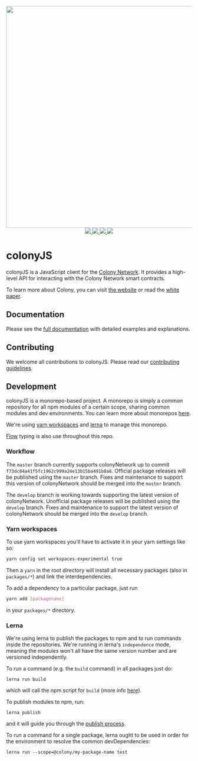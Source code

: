 <div align="center">
  <img src="/docs/img/colonyJS_color.svg" width="600" />
</div>
<div align="center">
  <a href="https://circleci.com/gh/JoinColony/colonyJS">
    <img src="https://circleci.com/gh/JoinColony/colonyJS.svg?style=shield" />
  </a>
  <a href="https://greenkeeper.io/">
    <img src="https://badges.greenkeeper.io/JoinColony/colonyJS.svg" />
  </a>
  <a href="https://gitter.im/JoinColony/colonyJS">
    <img src="https://img.shields.io/gitter/room/TechnologyAdvice/Stardust.svg" />
  </a>
  <a href="https://build.colony.io/">
    <img src="https://img.shields.io/discourse/https/build.colony.io/status.svg" />
  </a>
</div>

# colonyJS

colonyJS is a JavaScript client for the [Colony Network](https://github.com/JoinColony/colonyNetwork). It provides a high-level API for interacting with the Colony Network smart contracts.

To learn more about Colony, you can visit [the website](https://colony.io/) or read the [white paper](https://colony.io/whitepaper.pdf).

## Documentation

Please see the [full documentation](https://joincolony.github.io/colonyjs/docs-overview/) with detailed examples and explanations.

## Contributing

We welcome all contributions to colonyJS. Please read our [contributing guidelines](https://github.com/JoinColony/colonyJS/blob/master/CONTRIBUTING.md).

## Development

colonyJS is a monorepo-based project. A monorepo is simply a common repository for all npm modules of a certain scope, sharing common modules and dev environments. You can learn more about monorepos [here](https://github.com/babel/babel/blob/master/doc/design/monorepo.md).

We're using [yarn workspaces](https://yarnpkg.com/blog/2017/08/02/introducing-workspaces/) and [lerna](https://github.com/lerna/lerna) to manage this monorepo.

[Flow](https://flow.org/) typing is also use throughout this repo.

### Workflow

The `master` branch currently supports colonyNetwork up to commit `f73dc84a41f5fc1962c999a24e13b15ba491b8a6`. Official package releases will be published using the `master` branch. Fixes and maintenance to support this version of colonyNetwork should be merged into the `master` branch.

The `develop` branch is working towards supporting the latest version of colonyNetwork. Unofficial package releases will be published using the `develop` branch. Fixes and maintenance to support the latest version of colonyNetwork should be merged into the `develop` branch.

### Yarn workspaces

To use yarn workspaces you'll have to activate it in your yarn settings like so:

```bash
yarn config set workspaces-experimental true
```

Then a `yarn` in the root directory will install all necessary packages (also in `packages/*`) and link the interdependencies.

To add a dependency to a particular package, just run

```bash
yarn add [packagename]
```

in your `packages/*` directory.

### Lerna

We're using lerna to publish the packages to npm and to run commands inside the repositories. We're running in lerna's `independence` mode, meaning the modules won't all have the same version number and are versioned independently.

To run a command (e.g. the `build` command) in all packages just do:

```
lerna run build
```

which will call the npm script for `build` (more info [here](https://github.com/lerna/lerna#run)).

To publish modules to npm, run:

```
lerna publish
```

and it will guide you through the [publish process](https://github.com/lerna/lerna#publish).

To run a command for a single package, lerna ought to be used in order
for the environment to resolve the common devDependencies:

```
lerna run --scope=@colony/my-package-name test
```
